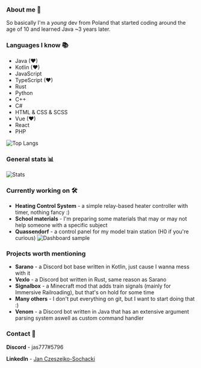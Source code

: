 ### About me 👀
So basically I'm a _young_ dev from Poland that started coding around the age of 10 and learned Java ~3 years later.

### Languages I know 📚
- Java (❤)
- Kotlin (❤)
- JavaScript
- TypeScript (❤)
- Rust
- Python
- C++
- C#
- HTML & CSS & SCSS
- Vue (❤)
- React
- PHP

![Top Langs](https://github-readme-stats.vercel.app/api/top-langs/?username=jas777&layout=compact&theme=radical&langs_count=10)

### General stats 📊

![Stats](https://github-readme-stats.vercel.app/api?username=jas777&count_private=true&show_icons=true&theme=radical)

### Currently working on 🛠
- **Heating Control System** - a simple relay-based heater controller with timer, nothing fancy :)
- **School materials** - I'm preparing some materials that may or may not help someone with a specific subject
- **Quassendorf** - a control panel for my model train station (H0 if you're curious)
![Dashboard sample](https://cdn.discordapp.com/attachments/258502145383464960/801511692613713920/unknown.png)

### Projects worth mentioning
- **Sarano** - a Discord bot base written in Kotlin, just cause I wanna mess with it
- **Vexlo** - a Discord bot written in Rust, same reason as Sarano
- **Signalbox** - a Minecraft mod that adds train signals (mainly for Immersive Railroading), but that's on hold for some time
- **Many others** - I don't put everything on git, but I want to start doing that :)
- **Venom** - a Discord bot written in Java that has an extensive argument parsing system aswell as custom command handler

### Contact 💌

**Discord** - jas777#5796

**LinkedIn** - [Jan Czeszejko-Sochacki](https://www.linkedin.com/in/jan-czeszejko-sochacki-a38369216/)

